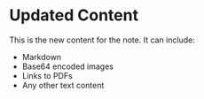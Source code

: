# Updated Content

This is the new content for the note. It can include:
- Markdown
- Base64 encoded images
- Links to PDFs
- Any other text content
